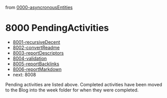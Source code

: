 from [0000-asyncronousEntities](../0000-asyncronousEntities.md)
# 8000 PendingActivities
- [8001-recursiveDecent](8001-recursiveDecent.md)
- [8002-convertReadme](8002-convertReadme.md)
- [8003-reportDescriptors](8003-reportDescriptors.md)
- [8004-validation](8004-validation.md)
- [8005-reportBacklinks](8005-reportBacklinks.md)
- [8006-reportMarkdown](8006-reportMarkdown.md)
- next: 8008

Pending activities are listed above. Completed activities have been moved to the Blog into the week folder for when they were completed.